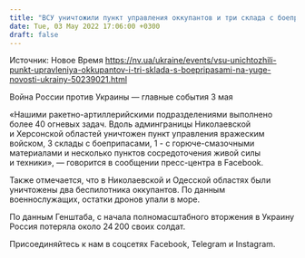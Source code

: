 ```yaml
---
title: "ВСУ уничтожили пункт управления оккупантов и три склада с боеприпасами на Юге"
date: Tue, 03 May 2022 17:06:00 +0300
draft: false
---
```

Источник: Новое Время https://nv.ua/ukraine/events/vsu-unichtozhili-punkt-upravleniya-okkupantov-i-tri-sklada-s-boepripasami-na-yuge-novosti-ukrainy-50239021.html


Война России против Украины — главные события 3 мая

«Нашими ракетно-артиллерийскими подразделениями выполнено более 40 огневых задач. Вдоль админграницы Николаевской и Херсонской областей уничтожен пункт управления вражеским войском, 3️ склады с боеприпасами, 1️ - с горюче-смазочными материалами и несколько пунктов сосредоточения живой силы и техники», — говорится в сообщении пресс-центра в Facebook.

Также отмечается, что в Николаевской и Одесской областях были уничтожены два беспилотника оккупантов. По данным военнослужащих, остатки дронов упали в море.

По данным Генштаба, с начала полномасштабного вторжения в Украину Россия потеряла около 24 200 своих солдат.

Присоединяйтесь к нам в соцсетях Facebook, Telegram и Instagram.
